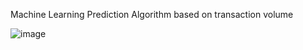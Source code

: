 Machine Learning Prediction Algorithm based on transaction volume

![image](https://github.com/wakiqwert/FYP-PolyHAcakathon-Proj/assets/140777898/22ac6739-ec6d-4c7e-821d-cc2fead0b1de)


